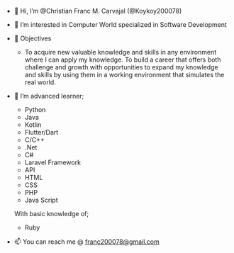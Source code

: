 - 👋 Hi, I’m @Christian Franc M. Carvajal (@Koykoy200078)
- 👀 I’m interested in Computer World specialized in Software Development
- 📑 Objectives
  - To acquire new valuable knowledge and skills in any environment where I can apply my knowledge. To build a career that offers both challenge and growth with opportunities to expand my knowledge and skills by using them in a working environment that simulates the real world.
- 🌱 I’m advanced learner;
  - Python
  - Java
  - Kotlin
  - Flutter/Dart
  - C/C++
  - .Net
  - C#
  - Laravel Framework
  - API
  - HTML
  - CSS
  - PHP
  - Java Script
  
  With basic knowledge of;
  - Ruby
  
- 📫 You can reach me @ franc200078@gmail.com

<!---
ChristianCarvs/ChristianCarvs is a ✨ special ✨ repository because its `README.md` (this file) appears on your GitHub profile.
You can click the Preview link to take a look at your changes.
--->
